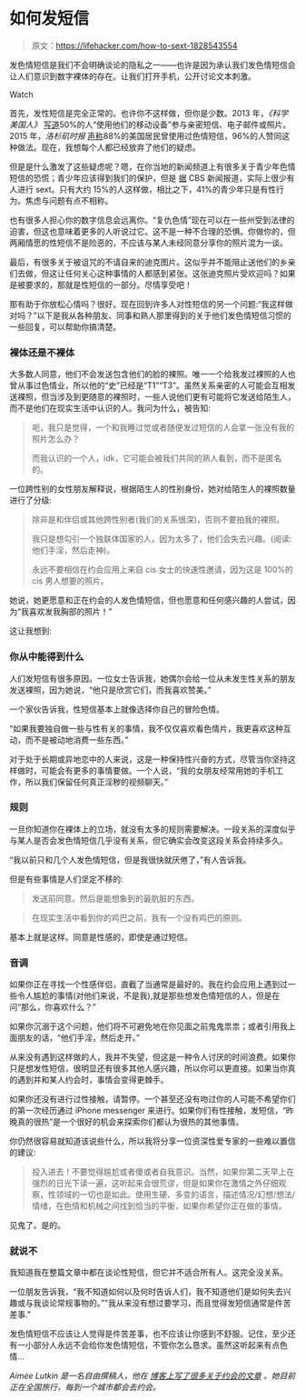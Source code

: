 # 如何发短信

> 原文：<https://lifehacker.com/how-to-sext-1828543554>

发色情短信是我们不会明确谈论的隐私之一——也许是因为承认我们发色情短信会让人们意识到数字裸体的存在。让我们打开手机，公开讨论文本刺激。

Watch

首先，发性短信是完全正常的。也许你不这样做，但你是少数。2013 年，*《科学美国人》* [写道](https://www.scientificamerican.com/article/sext-much-if-so-youre-not-alone/)50%的人“使用他们的移动设备”参与亲密短信、电子邮件或照片。2015 年，*洛杉矶时报* [声称](http://www.latimes.com/science/sciencenow/la-sci-sn-sexting-sexual-satisfaction-20150807-story.html)88%的美国居民曾使用过色情短信，96%的人赞同这种做法。现在，我想每个人都已经放弃了他们的疑虑。

但是是什么激发了这些疑虑呢？嗯，在你当地的新闻频道上有很多关于青少年色情短信的恐慌；青少年应该得到我们的保护，但是 [据](https://www.cbsnews.com/news/one-in-seven-teens-are-sexting-new-research-finds/) CBS 新闻报道，实际上很少有人进行 sext。只有大约 15%的人这样做，相比之下，41%的青少年只是有性行为。焦虑与问题有点不相称。

也有很多人担心你的数字信息会远离你。“复仇色情”现在可以在一些州受到法律的迫害，但这也意味着更多的人听说过它。这不是一种不合理的恐惧。你做你的，但两厢情愿的性短信不是险恶的，不应该与某人未经同意分享你的照片混为一谈。

最后，有很多关于被诅咒的不请自来的迪克图片。这似乎并不能阻止送他们的乡亲们去做，但这让任何关心这种事情的人都感到紧张。这张迪克照片受欢迎吗？如果是被要求的，那就是性短信的一部分。尽情享受吧！

那有助于你放松心情吗？很好。现在回到许多人对性短信的另一个问题:“我这样做对吗？”以下是我从各种朋友、同事和熟人那里得到的关于他们发色情短信习惯的一些回复，可以帮助你搞清楚。

### 裸体还是不裸体

大多数人同意，他们不会发送包含他们的脸的裸照。唯一一个给我发过裸照的人也曾从事过色情业，所以他的“史”已经是“T1”“T3”。虽然关系亲密的人可能会互相发送裸照，但当涉及到更随意的裸照时，一些人说他们更有可能将它发送给陌生人，而不是他们在现实生活中认识的人。我问为什么，被告知:

> 呃，我只是觉得，一个和我睡过觉或者随便发过短信的人会拿一张没有我的照片怎么办？
> 
> 而我认识的一个人，idk，它可能会被我们共同的熟人看到，而不是匿名的。

一位跨性别的女性朋友解释说，根据陌生人的性别身份，她对给陌生人的裸照数量进行了分级:

> 除非是和伴侣或其他跨性别者(我们的关系很深)，否则不要拍我的裸照。
> 
> 我只是想勾引一个独联体国家的人，因为太多了，他们会失去兴趣。(阅读:他们手淫，然后走神)。
> 
> 永远不要相信在约会应用上来自 cis 女士的快速性邀请，因为这是 100%的 cis 男人想要的照片。

她说，她更愿意和正在约会的人发色情短信，但也愿意和任何感兴趣的人尝试，因为“我喜欢发我胸部的照片！”

这让我想到:

### 你从中能得到什么

人们发短信有很多原因。一位女士告诉我，她偶尔会给一位从未发生性关系的朋友发送裸照，因为她说，“他只是欣赏它们，而我喜欢赞美。”

一个家伙告诉我，性短信基本上就像选择你自己的冒险色情。

“如果我要独自做一些与性有关的事情，我不仅仅喜欢看色情片，我更喜欢这种互动，而不是被动地消费一些东西。”

对于处于长期或异地恋中的人来说，这是一种保持性兴奋的方式，尽管当你坚持这样做时，可能会有更多的事情要做。一个人说，“我的女朋友经常用她的手机工作，所以我们保留任何真正淫秽的视频聊天。”

### 规则

一旦你知道你在裸体上的立场，就没有太多的规则需要解决。一段关系的深度似乎与某人是否会发色情短信几乎没有关系，但它确实会改变这段关系会持续多久。

“我以前只和几个人发色情短信，但是我很快就厌倦了，”有人告诉我。

但是有些事情是人们坚定不移的:

> 发送前同意。然后是能想象到的最肮脏的东西。

> 在现实生活中看到你的鸡巴之前，我有一个没有鸡巴的原则。

基本上就是这样。同意是性感的，即使是通过短信。

### 音调

如果你正在寻找一个性感伴侣，直截了当通常是最好的。我在约会应用上遇到过一些令人尴尬的事情(对他们来说，不是我),就是那些想发色情短信的人，但是在问“那么，你喜欢什么？”

如果你沉溺于这个问题，他们将不可避免地在你见面之前鬼鬼祟祟；或者引用我上面朋友的话，“他们手淫，然后走开。”

从来没有遇到这样做的人，我并不失望，但这是一种令人讨厌的时间浪费。如果你只是想发性短信，很明显还有很多其他人感兴趣，所以你可以更直接。如果当你真的遇到并和某人约会时，事情会变得更棘手。

如果你还没有进行过性接触，请暂停。一个甚至还没有吻过你的人可能不希望你们的第一次经历通过 iPhone messenger 来进行。如果你们有性接触，发短信，“昨晚真的很热”是一个很好的机会来探索你们都认为很热的其他事情。

你仍然很容易就知道该说些什么，所以我将分享一位资深性爱专家的一些难以置信的建议:

> 投入进去！不要觉得尴尬或者傻或者自我意识。当然，如果你第二天早上在强烈的日光下读一遍，这听起来会很荒谬，但是如果你在激情之外仔细观察，性领域的一切也是如此。使用生硬、多变的语言，描述情况/幻想/想法/情绪，在色情和机械之间找到恰当的平衡，如果你希望你正在做的事情。

见鬼了。是的。

### 就说不

我知道我在整篇文章中都在谈论性短信，但它并不适合所有人。这完全没关系。

一位朋友告诉我，“我不知道如何以及何时告诉人们，我不知道他们是如何失去兴趣或与我谈论常规事物的。”"我从来没有想过要学习，而且觉得发短信通常是件苦差事."

发色情短信不应该让人觉得是件苦差事，也不应该让你感到不舒服。记住，至少还有一小部分人永远不会给你发色情短信，不管你怎么恳求。虽然这听起来有点色情...

*Aimée Lutkin 是一名自由撰稿人，他在* [*博客上写了很多关于约会的文章*](https://2datesaweek.tumblr.com/) *。她目前正在全国旅行，每到一个城市都会去约会。*